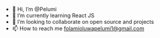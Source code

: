 - 👋 Hi, I’m @Pelumi
- 🌱 I’m currently learning React JS
- 💞️ I’m looking to collaborate on open source and projects
- 📫 How to reach me folamioluwapelumi1@gmail.com

<!---
Pep7799/Pep7799 is a ✨ special ✨ repository because its `README.md` (this file) appears on your GitHub profile.
You can click the Preview link to take a look at your changes.
--->
